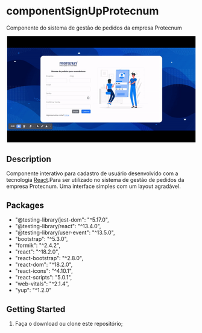 # componentSignUpProtecnum
Componente do sistema de gestão de pedidos da empresa Protecnum

<p align="center">
  <img width="500"  src="src/assets/video.gif">
</p>



## Description
Componente interativo para cadastro de usuário desenvolvido com a tecnologia [React](https://react.dev/).Para ser utilizado no sistema de gestão de pedidos da empresa Protecnum. Uma interface simples com um layout agradável.


## Packages
   * "@testing-library/jest-dom": "^5.17.0",
   * "@testing-library/react": "^13.4.0",
   * "@testing-library/user-event": "^13.5.0",
   * "bootstrap": "^5.3.0",
   * "formik": "^2.4.2",
   * "react": "^18.2.0",
   * "react-bootstrap": "^2.8.0",
   * "react-dom": "^18.2.0",
   * "react-icons": "^4.10.1",
   * "react-scripts": "5.0.1",
   * "web-vitals": "^2.1.4",
   * "yup": "^1.2.0"

## Getting Started
1. Faça o download ou clone este repositório;
